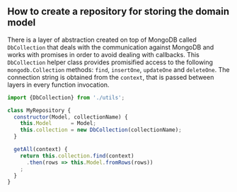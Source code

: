## How to create a repository for storing the domain model

There is a layer of abstraction created on top of MongoDB called `DbCollection` that deals with the communication against MongoDB and works with promises in order to avoid dealing with callbacks.
This `DbCollection` helper class provides promisified access to the following `mongodb.Collection` methods: `find`, `insertOne`, `updateOne` and `deleteOne`.
The connection string is obtained from the `context`, that is passed between layers in every function invocation.

```javascript
import {DbCollection} from './utils';

class MyRepository {
  constructor(Model, collectionName) {
    this.Model      = Model;
    this.collection = new DbCollection(collectionName);
  }

  getAll(context) {
    return this.collection.find(context)
      .then(rows => this.Model.fromRows(rows))
    ;
  }
}
```

